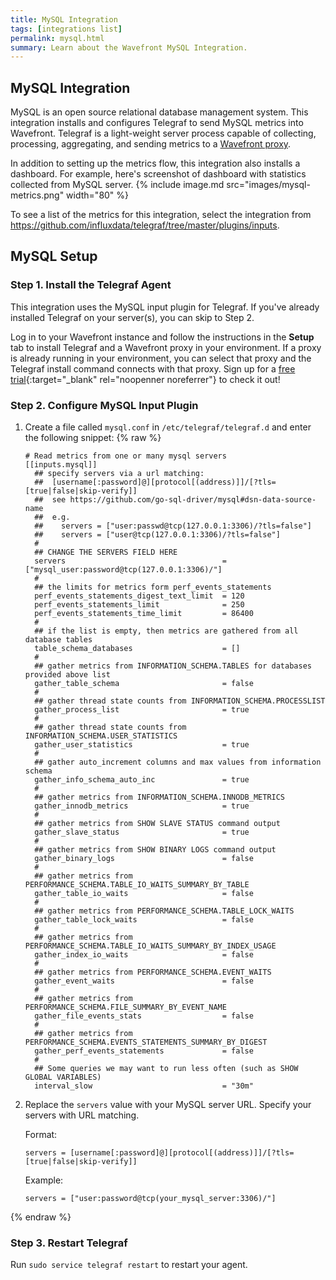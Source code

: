 ```yaml
---
title: MySQL Integration
tags: [integrations list]
permalink: mysql.html
summary: Learn about the Wavefront MySQL Integration.
---
```

## MySQL Integration

MySQL is an open source relational database management system. This integration installs and configures Telegraf to send MySQL metrics into Wavefront. Telegraf is a light-weight server process capable of collecting, processing, aggregating, and sending metrics to a [Wavefront proxy](https://docs.wavefront.com/proxies.html).

In addition to setting up the metrics flow, this integration also installs a dashboard. For example, here's screenshot of dashboard with statistics collected from MySQL server.
{% include image.md src="images/mysql-metrics.png" width="80" %}



To see a list of the metrics for this integration, select the integration from <https://github.com/influxdata/telegraf/tree/master/plugins/inputs>.
## MySQL Setup



### Step 1. Install the Telegraf Agent

This integration uses the MySQL input plugin for Telegraf. If you've already installed Telegraf on your server(s), you can skip to Step 2.

Log in to your Wavefront instance and follow the instructions in the **Setup** tab to install Telegraf and a Wavefront proxy in your environment. If a proxy is already running in your environment, you can select that proxy and the Telegraf install command connects with that proxy. Sign up for a [free trial](http://wavefront.com/sign-up/?utm_source=docs.vmware.com&utm_medium=referral&utm_campaign=docs-front-page){:target="_blank" rel="noopenner noreferrer"} to check it out!

### Step 2. Configure MySQL Input Plugin

1. Create a file called `mysql.conf` in `/etc/telegraf/telegraf.d` and enter the following snippet:
{% raw %}
    ```
    # Read metrics from one or many mysql servers
    [[inputs.mysql]]
      ## specify servers via a url matching:
      ##  [username[:password]@][protocol[(address)]]/[?tls=[true|false|skip-verify]]
      ##  see https://github.com/go-sql-driver/mysql#dsn-data-source-name
      ##  e.g.
      ##    servers = ["user:passwd@tcp(127.0.0.1:3306)/?tls=false"]
      ##    servers = ["user@tcp(127.0.0.1:3306)/?tls=false"]
      #
      ## CHANGE THE SERVERS FIELD HERE
      servers                                   = ["mysql_user:password@tcp(127.0.0.1:3306)/"]
      #
      ## the limits for metrics form perf_events_statements
      perf_events_statements_digest_text_limit  = 120
      perf_events_statements_limit              = 250
      perf_events_statements_time_limit         = 86400
      #
      ## if the list is empty, then metrics are gathered from all database tables
      table_schema_databases                    = []
      #
      ## gather metrics from INFORMATION_SCHEMA.TABLES for databases provided above list
      gather_table_schema                       = false
      #
      ## gather thread state counts from INFORMATION_SCHEMA.PROCESSLIST
      gather_process_list                       = true
      #
      ## gather thread state counts from INFORMATION_SCHEMA.USER_STATISTICS
      gather_user_statistics                    = true
      #
      ## gather auto_increment columns and max values from information schema
      gather_info_schema_auto_inc               = true
      #
      ## gather metrics from INFORMATION_SCHEMA.INNODB_METRICS
      gather_innodb_metrics                     = true
      #
      ## gather metrics from SHOW SLAVE STATUS command output
      gather_slave_status                       = true
      #
      ## gather metrics from SHOW BINARY LOGS command output
      gather_binary_logs                        = false
      #
      ## gather metrics from PERFORMANCE_SCHEMA.TABLE_IO_WAITS_SUMMARY_BY_TABLE
      gather_table_io_waits                     = false
      #
      ## gather metrics from PERFORMANCE_SCHEMA.TABLE_LOCK_WAITS
      gather_table_lock_waits                   = false
      #
      ## gather metrics from PERFORMANCE_SCHEMA.TABLE_IO_WAITS_SUMMARY_BY_INDEX_USAGE
      gather_index_io_waits                     = false
      #
      ## gather metrics from PERFORMANCE_SCHEMA.EVENT_WAITS
      gather_event_waits                        = false
      #
      ## gather metrics from PERFORMANCE_SCHEMA.FILE_SUMMARY_BY_EVENT_NAME
      gather_file_events_stats                  = false
      #
      ## gather metrics from PERFORMANCE_SCHEMA.EVENTS_STATEMENTS_SUMMARY_BY_DIGEST
      gather_perf_events_statements             = false
      #
      ## Some queries we may want to run less often (such as SHOW GLOBAL VARIABLES)
      interval_slow                             = "30m"
    ```

1. Replace the `servers` value with your MySQL server URL. Specify your servers with URL matching.
    
    Format:
    ```
    servers = [username[:password]@][protocol[(address)]]/[?tls=[true|false|skip-verify]]
    ```
    Example:
    ```
    servers = ["user:password@tcp(your_mysql_server:3306)/"]
    ```
{% endraw %}

### Step 3. Restart Telegraf

Run `sudo service telegraf restart` to restart your agent.
